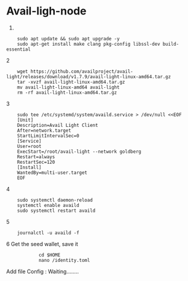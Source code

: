 # Avail-ligh-node

1.

        sudo apt update && sudo apt upgrade -y
        sudo apt-get install make clang pkg-config libssl-dev build-essential

2 

        wget https://github.com/availproject/avail-light/releases/download/v1.7.9/avail-light-linux-amd64.tar.gz
        tar -xvzf avail-light-linux-amd64.tar.gz
        mv avail-light-linux-amd64 avail-light
        rm -rf avail-light-linux-amd64.tar.gz

3 

        sudo tee /etc/systemd/system/availd.service > /dev/null <<EOF
        [Unit]
        Description=Avail Light Client
        After=network.target
        StartLimitIntervalSec=0
        [Service]
        User=root
        ExecStart=/root/avail-light --network goldberg
        Restart=always
        RestartSec=120
        [Install]
        WantedBy=multi-user.target
        EOF

4  

        sudo systemctl daemon-reload
        systemctl enable availd
        sudo systemctl restart availd

5 

        journalctl -u availd -f

6  Get the seed wallet, save it

                cd $HOME
                nano /identity.toml

         
Add file Config : Waiting........

